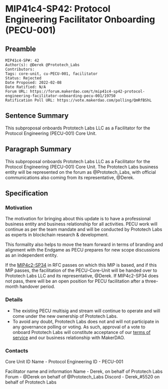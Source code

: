# MIP41c4-SP42: Protocol Engineering Facilitator Onboarding (PECU-001)

## Preamble

````
MIP41c4-SP#: 42
Author(s): @Derek @Prototech_Labs
Contributors:
Tags: core-unit, cu-PECU-001, facilitator
Status: Rejected
Date Proposed: 2022-02-08
Date Ratified: N/A
Forum URL: https://forum.makerdao.com/t/mip41c4-sp42-protocol-engineering-facilitator-onboarding-pecu-001/19750
Ratification Poll URL: https://vote.makerdao.com/polling/QmRfBShL
````

## Sentence Summary

This subproposal onboards Prototech Labs LLC as a Facilitator for the Protocol Engineering (PECU-001) Core Unit.

## Paragraph Summary

This subproposal onboards Prototech Labs LLC as a Facilitator for the Protocol Engineering (PECU-001) Core Unit. The Prototech Labs business entity will be represented on the forum as @Prototech_Labs, with official communications also coming from its representative, @Derek.

## Specification

### Motivation

The motivation for bringing about this update is to have a professional business entity and business relationship for all activities. PECU work will continue as per the team mandate and will be conducted by Prototech Labs as experts in blockchain research & development.

This formality also helps to move the team forward in terms of branding and alignment with the Endgame as PECU prepares for new scope discussions as an independent entity.

If the [MIP4c2-SP34](https://forum.makerdao.com/t/mip4c2-sp34-expand-facilitator-definition-to-allow-entities/19736) in RFC passes on which this MIP is based, and if this MIP passes, the facilitation of the PECU-Core-Unit will be handed over to Prototech Labs LLC and its representative, @Derek. If MIP4c2-SP34 does not pass, there will be an open position for PECU facilitation after a three-month handover period.

### Details

* The existing PECU multisig and stream will continue to operate and will come under the new ownership of Prototech Labs.
* To avoid any doubt, Prototech Labs does not and will not participate in any governance polling or voting. As such, approval of a vote to onboard Prototech Labs will constitute acceptance of our [terms of service](https://drive.google.com/file/d/1VMpWXAGe5oT_01tEC_hkFwAL7OjRIjeg/view?usp=sharing) and our business relationship with MakerDAO.


### Contacts

Core Unit ID
Name - Protocol Engineering
ID - PECU-001

Facilitator name and information
Name - Derek, on behalf of Prototech Labs
Forum - @Derek on behalf of @Prototech_Labs
Discord - Derek_#5520 on behalf of Prototech Labs

